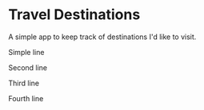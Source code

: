 # Travel Destinations

A simple app to keep track of destinations I'd like to visit.

Simple line

Second line

Third line

Fourth line